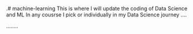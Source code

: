 .# machine-learning
This is where I will update the coding of Data Science and ML In any cousrse I pick or individually in my Data Science journey ....

........
